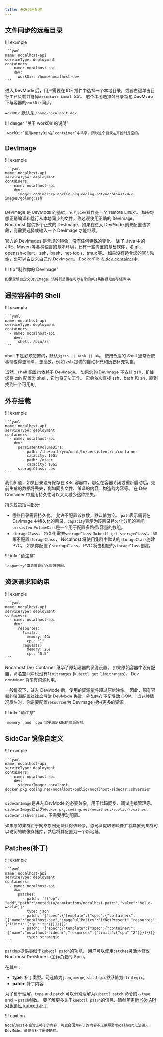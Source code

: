 ```yaml
---
title: 开发容器配置
---
```


## 文件同步的远程目录

!!! example

    ```yaml
    name: nocalhost-api
    serviceType: deployment
    containers:
      - name: nocalhost-api
        dev:
          workDir: /home/nocalhost-dev
    ```

进入 DevMode 后，用户需要在 IDE 插件中选择一个本地目录，或者右键单击目标工作负载并选择`Associate Local DIR`。
这个本地选择的目录将在 DevMode 下与容器的`workDir`同步。

`workDir` 默认是 `/home/nocalhost-dev`

!!! danger "关于 workDir 的说明"

    `workDir`使用emptyDir在`container`中共享，所以这个目录在开始时是空的。

## DevImage

!!! example

    ```yaml
    name: nocalhost-api
    serviceType: deployment
    containers:
      - name: nocalhost-api
        dev:
          image: codingcorp-docker.pkg.coding.net/nocalhost/dev-images/golang:zsh
    ```

DevImage 是 DevMode 的基础，它可以被看作是一个'remote Linux'。
如果你想正确编译和运行从本地同步的文件，你必须使用正确的 DevImage。
Nocalhost 提供多个正式的 DevImage，如果在进入 DevMode 前未配置该字段，则需要选择或输入一个 DevImage 才能继续。

官方的 DevImages 是常规的镜像，没有任何特殊的变化。
除了 Java 中的 JRE、Maven 等各种语言的基本环境，还有一些内置的基础软件，如 git、openssh-client、zsh、bash、net-tools、tmux 等。
如果没有适合您的官方映像，您可以自定义自己的 DevImage。
DockerFile 在[dev-container](https://github.com/nocalhost/dev-container)中.

!!! tip "制作你的 DevImage"

    如果您想自定义DevImage，请将其放置在可以由您的K8s集群提取的存储库中。

## 遥控容器中的 Shell

!!! example

    ```yaml
    name: nocalhost-api
    serviceType: deployment
    containers:
      - name: nocalhost-api
        dev:
          shell: /bin/zsh
    ```

shell 不是必须配置的，默认为`zsh || bash || sh`。
使用合适的 Shell 通常会使事情变得更简单、更高效，例如 zsh 提供的自动补充和历史补充功能。

当然，shell 配置也依赖于 DevImage。
如果您的 DevImage 不支持 zsh，即使您将 zsh 配置为 shell，它也将无法工作。
它会依次查找 zsh、bash 和 sh，直到找到一个可用的。

## 外存挂载

!!! example

    ```yaml
    name: nocalhost-api
    serviceType: deployment
    containers:
      - name: nocalhost-api
        dev:
          persistentVolumeDirs:
            - path: /the/path/you/want/to/persistent/in/container
              capacity: 10Gi
            - path: /other
              capacity: 10Gi
          storageClass: cbs
    ```

我们知道，如果目录没有保存在 K8s 容器中，那么在容器关闭或重新启动后，先前生成的数据将丢失，例如同步文件、编译的内容、构造的内容等。
在 Dev Container 中启用持久性可以大大减少这种损失。

持久性包括两部分:

- 哪些目录需要持久化。
  允许不配置该参数，默认值为空。
  `path`表示需要在 DevImage 中持久化的目录，`capacity`表示为该目录持久化分配的空间。
  `persistentVolumeDirs`是一个用于配置多路径/容量的数组。
- `storageClass`。
  持久化需要`storageClass` (`kubectl get storageClass`)。
  如果不配置`storageClass`， Nocalhost 将使用集群中默认的`storageClass`创建 PVC。
  如果你配置了`storageClass`， PVC 将由相应的`storageClass`创建。

!!! info "请注意"

    `capacity`需要满足k8的资源限制。

## 资源请求和约束

!!! example

    ```yaml
    name: nocalhost-api
    serviceType: deployment
    containers:
      - name: nocalhost-api
        dev:
          resources:
            limits:
              memory: 4Gi
              cpu: "1"
            requests:
              memory: 2Gi
              cpu: "0.5"
    ```

Nocalhost Dev Container 继承了原始容器的资源设置。
如果原始容器中没有配置，命名空间中也没有`limitranges` (`kubectl get limitranges`)， Dev container 将没有资源约束。

一般情况下，进入 DevMode 后，使用的资源量将超过原始映像。
因此，原有容器的资源配置往往会导致 DevMode 失败，例如内存不足导致 OOM。
当这种情况发生时，你需要配置`resources`为 DevImage 提供更多的资源。

!!! info "请注意"

    `memory` and `cpu`需要满足k8s的资源限制。

## SideCar 镜像自定义

!!! example

    ```yaml
    name: nocalhost-api
    serviceType: deployment
    containers:
      - name: nocalhost-api
        dev:
          sidecarImage: nocalhost-docker.pkg.coding.net/nocalhost/public/nocalhost-sidecar:sshversion
    ```

`sidecarImage`是进入 DevMode 的必要映像，用于代码同步、调试连接管理等。
`sidecarImage`默认为`docker.pkg.coding.net/nocalhost/public/nocalhost-sidecar:sshversion`，不需要手动配置。

如果您的集群由于网络原因无法获得该映像，您可以提取该映像并将其推到集群可以访问的映像存储库，然后将其配置为一个新地址。

## Patches(补丁)

!!! example

    ```yaml
    name: nocalhost-api
    serviceType: deployment
    containers:
      - name: nocalhost-api
        dev:
          patches:
            - patch: '[{"op": "add","path":"/metadata/annotations/nocalhost-patch","value":"hello-world"}]'
              type: json
            - patch: '{"spec":{"template":{"spec":{"containers":[{"name":"nocalhost-dev","imagePullPolicy":"IfNotPresent","resources":{"limits":{"cpu":"2"}}}]}}}}'
            - patch: '{"spec":{"template":{"spec":{"containers":[{"name":"nocalhost-sidecar","resources":{"limits":{"cpu":"2"}}}]}}}}'
              type: strategic
    ```

`patches`提供类似于`kubectl patch`的功能。
用户可以使用`patches`灵活地修改 Nocalhost DevMode 中工作负载的 Spec。

在其中：

- **type**: 补丁类型。可选值为`json`, `merge`, `strategic`默认值为`strategic`。
- **patch**: 补丁内容

为了便于理解，`type` and `patch` 可以分别理解为`kubectl patch` 命令的`--type` and `--patch`参数。
要了解更多关于`kuebctl patch`的信息，请参见[更新 K8s API 对象通过 kubectl 补丁](https://kubernetes.io/docs/tasks/manage-kubernetes-objects/update-api-object-kubectl-patch/)

!!! caution

    Nocalhost不会验证补丁的内容，可能会因为补丁的内容不正确导致Nocalhost无法进入DevMode。请确保补丁是正确的。
